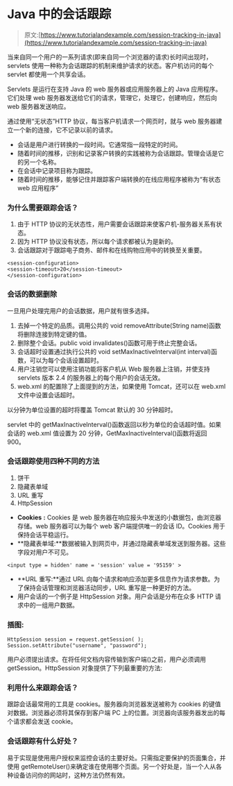 # Java 中的会话跟踪

> 原文:[https://www.tutorialandexample.com/session-tracking-in-java](https://www.tutorialandexample.com/session-tracking-in-java)

当来自同一个用户的一系列请求(即来自同一个浏览器的请求)长时间出现时，servlets 使用一种称为会话跟踪的机制来维护请求的状态。客户机访问的每个 servlet 都使用一个共享会话。

Servlets 是运行在支持 Java 的 web 服务器或应用服务器上的 Java 应用程序。它们处理 web 服务器发送给它们的请求，管理它，处理它，创建响应，然后向 web 服务器发送响应。

通过使用“无状态”HTTP 协议，每当客户机请求一个网页时，就与 web 服务器建立一个新的连接，它不记录以前的请求。

*   会话是用户进行转换的一段时间。它通常指一段特定的时间。
*   随着时间的推移，识别和记录客户转换的实践被称为会话跟踪。管理会话是它的另一个名称。
*   在会话中记录项目称为跟踪。
*   随着时间的推移，能够记住并跟踪客户端转换的在线应用程序被称为“有状态 web 应用程序”

### 为什么需要跟踪会话？

1.  由于 HTTP 协议的无状态性，用户需要会话跟踪来使客户机-服务器关系有状态。
2.  因为 HTTP 协议没有状态，所以每个请求都被认为是新的。
3.  会话跟踪对于跟踪电子商务、邮件和在线购物应用中的转换至关重要。

```
<session-configuration>
<session-timeout>20</session-timeout>
</session-configuration> 
```

### 会话的数据删除

一旦用户处理完用户的会话数据，用户就有很多选择。

1.  去掉一个特定的品质。调用公共的 void removeAttribute(String name)函数将删除连接到特定键的值。
2.  删除整个会话。public void invalidates()函数可用于终止完整会话。
3.  会话超时设置通过执行公共的 void setMaxInactiveInterval(int interval)函数，可以为每个会话设置超时。
4.  用户注销您可以使用注销功能将客户机从 Web 服务器上注销，并使支持 servlets 版本 2.4 的服务器上的每个用户的会话无效。
5.  web.xml 的配置除了上面提到的方法，如果使用 Tomcat，还可以在 web.xml 文件中设置会话超时。

以分钟为单位设置的超时将覆盖 Tomcat 默认的 30 分钟超时。

servlet 中的 getMaxInactiveInterval()函数返回以秒为单位的会话超时值。如果会话的 web.xml 值设置为 20 分钟，GetMaxInactiveInterval()函数将返回 900。

### 会话跟踪使用四种不同的方法

1.  饼干
2.  隐藏表单域
3.  URL 重写
4.  HttpSession

*   **Cookies** **:** Cookies 是 web 服务器在响应报头中发送的小数据包，由浏览器存储。web 服务器可以为每个 web 客户端提供唯一的会话 ID。Cookies 用于保持会话平稳运行。
*   **隐藏表单域:**数据被输入到网页中，并通过隐藏表单域发送到服务器。这些字段对用户不可见。

```
<input type = hidden' name = 'session' value = '95159' >
```

*   **URL 重写:**通过 URL 向每个请求和响应添加更多信息作为请求参数。为了保持会话管理和浏览器活动同步，URL 重写是一种更好的方法。
*   用户会话的一个例子是 HttpSession 对象。用户会话是分布在众多 HTTP 请求中的一组用户数据。

### 插图:

```
HttpSession session = request.getSession( );
Session.setAttribute("username", "password"); 
```

用户必须提出请求。在将任何文档内容传输到客户端()之前，用户必须调用 getSession。HttpSession 对象提供了下列最重要的方法:

### 利用什么来跟踪会话？

跟踪会话最常用的工具是 cookies。服务器向浏览器发送被称为 cookies 的键值对数据。浏览器必须将其保存到客户端 PC 上的位置。浏览器向该服务器发出的每个请求都会发送 cookie。

### 会话跟踪有什么好处？

易于实现是使用用户授权来监控会话的主要好处。只需指定要保护的页面集合，并使用 getRemoteUser()来确定谁在使用哪个页面。另一个好处是，当一个人从各种设备访问你的网站时，这种方法仍然有效。